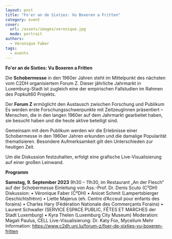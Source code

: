 ```yaml
---
layout: post
title: "Fo'er an de Sixties: Vu Boxeren a Fritten"
category: event
cover:
  url: /assets/images/veronique.jpg
  mode: portrait
authors:
  - Véronique Faber
tags:
  - events
---
```

**Fo'er an de Sixties: Vu Boxeren a Fritten**

Die **Schobermesse** in den 1960er Jahren steht im Mittelpunkt des nächsten vom C2DH organisiertem Forum Z. Dieser jährliche Jahrmarkt in Luxemburg-Stadt ist zugleich eine der empirischen Fallstudien im Rahmen des Popkult60 Projekts.

<!-- more -->

Der **Forum Z** ermöglicht den Austausch zwischen Forschung und Publikum Es werden erste Forschungsschwerpunkte mit ZeitzeugInnen präsentiert – Menschen, die in den langen 1960er auf dem Jahrmarkt gearbeitet haben, sie besucht haben und die heute aktive beteiligt sind.    

Gemeinsam mit dem Publikum werden wir die Erlebnisse einer Schobermesse in den 1960er Jahren erkunden und die damalige Popularität thematisieren. Besondere Aufmerksamkeit gilt den Unterschieden zur heutigen Zeit.

Um die Diskussion festzuhalten, erfolgt eine grafische Live-Visualisierung auf einer großen Leinwand.

**Programm**

**Samstag, 9. September 2023**
9h30 – 11h30, im Restaurant „An der Flesch“ auf der Schobermesse
Einleitung von Ass.-Prof. Dr. Denis Scuto (C²DH)
 Diskussion:
•	Véronique Faber (C²DH)
•	Anicet Schmit (Lampertsbierger Geschichtsfrënn)
•	Liette Majerus (eh. Centre d’Acceuil pour enfants des forains)
•	Charles Hary (Fédération Nationale des Commerçants Forains)
•	Laurent Schwaller (SERVICE ESPACE PUBLIC, FÊTES ET MARCHES der Stadt Luxemburg)
•	Kyra Thelen (Luxemburg City Museum)
Moderation: Magali Paulus, CELL
Live-Visualisierung:  Dr. Katy Fox, Mycelium
 Mehr Information: https://www.c2dh.uni.lu/forum-z/foer-de-sixties-vu-boxeren-fritten
